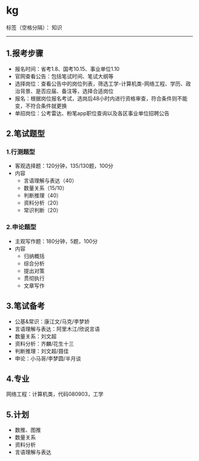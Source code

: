 ﻿# kg

标签（空格分隔）： 知识

---

## 1.报考步骤
- 报名时间：省考1.8、国考10.15、事业单位1.10
- 官网查看公告：包括笔试时间、笔试大纲等
- 选择岗位：查看公告中的岗位列表，筛选工学-计算机类-网络工程、学历、政治背景、是否应届、备注等，选择合适岗位
- 报名：根据岗位报名考试，选岗后48小时内进行资格审查，符合条件则不能变，不符合条件就更换
- 单招岗位：公考雷达、粉笔app职位查询以及各区事业单位招聘公告

## 2.笔试题型

### 1.行测题型
- 客观选择题：120分钟，135/130题，100分
- 内容
  - 言语理解与表达（40）
  - 数量关系（15/10）
  - 判断推理（40）
  - 资料分析（20）
  - 常识判断（20）

### 2.申论题型
- 主观写作题：180分钟，5题，100分
- 内容
  - 归纳概括
  - 综合分析
  - 提出对策
  - 贯彻执行
  - 文章写作



## 3.笔试备考
- 公基&常识：康江文/马克/李梦娇
- 言语理解与表达：阿里木江/欣说言语
- 数量关系：刘文超
- 资料分析：齐麟/花生十三
- 判断推理：刘文超/聂佳
- 申论：小马哥/李梦圆/半月谈


## 4.专业
网络工程：计算机类，代码080903，工学


## 5.计划
- 数推、图推
- 数量关系
- 资料分析
- 言语理解与表达
